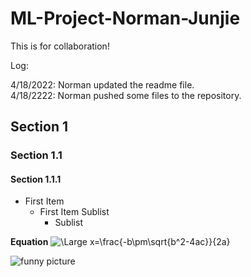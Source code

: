 # ML-Project-Norman-Junjie
This is for collaboration!

Log:

4/18/2022: Norman updated the readme file.  
4/18/2222: Norman pushed some files to the repository.


## Section 1

### Section 1.1

#### Section 1.1.1

- First Item
  - First Item Sublist
    - Sublist

**Equation**
<img src="https://latex.codecogs.com/svg.latex?\Large&space;x=\frac{-b\pm\sqrt{b^2-4ac}}{2a}" title="\Large x=\frac{-b\pm\sqrt{b^2-4ac}}{2a}" />

![funny picture](https://m.economictimes.com/thumb/msid-88176845,width-1200,height-900,resizemode-4,imgsize-81188/google-india.jpg)
